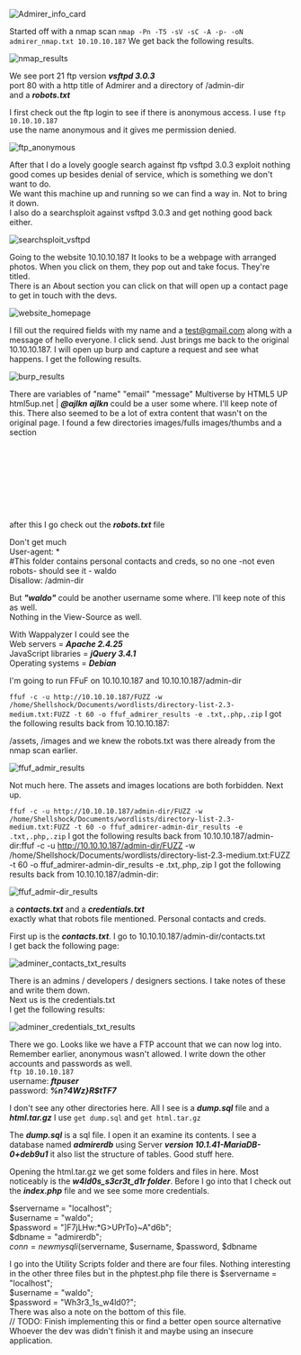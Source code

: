 ![Admirer_info_card](https://user-images.githubusercontent.com/110210595/189752052-86e6b3f2-340e-44d2-b523-291069d596c8.png)

Started off with a nmap scan `nmap -Pn -T5 -sV -sC -A -p- -oN admirer_nmap.txt 10.10.10.187`
We get back the following results.<br>

![nmap_results](https://user-images.githubusercontent.com/110210595/189752262-bce55593-cd17-4e4e-8b1d-15d6731f4755.PNG)

We see port 21 ftp version <em><strong>vsftpd 3.0.3</em></strong><br>
port 80 with a http title of Admirer and a directory of /admin-dir<br>
and a <em><strong>robots.txt</em></strong><br>

I first check out the ftp login to see if there is anonymous access. I use `ftp 10.10.10.187`<br>
use the name anonymous and it gives me permission denied.<br>

![ftp_anonymous](https://user-images.githubusercontent.com/110210595/189752459-21bca6f3-cd4c-4c59-9d4f-03f94e281c69.PNG)

After that I do a lovely google search against ftp vsftpd 3.0.3 exploit nothing good comes up besides denial of service, which is something we don't want to do.<br>
We want this machine up and running so we can find a way in. Not to bring it down.<br>
I also do a searchsploit against vsftpd 3.0.3 and get nothing good back either.<br>

![searchsploit_vsftpd](https://user-images.githubusercontent.com/110210595/189752587-ccacd818-26e1-480e-9ae5-6504df5b8b3a.PNG)

Going to the website 10.10.10.187 It looks to be a webpage with arranged photos. When you click on them, they pop out and take focus. They're titled.<br>
There is an About section you can click on that will open up a contact page to get in touch with the devs.<br>

![website_homepage](https://user-images.githubusercontent.com/110210595/189753503-e62239d2-97e2-4620-b074-5fae098dcab7.PNG)

I fill out the required fields with my name and a test@gmail.com along with a message of hello everyone. I click send. Just brings me back to the original 10.10.10.187.
I will open up burp and capture a request and see what happens. I get the following results.<br>

![burp_results](https://user-images.githubusercontent.com/110210595/189753661-7df36562-8f76-491f-bc5c-f73895730852.PNG)

There are variables of "name" "email" "message"
Multiverse by HTML5 UP
html5up.net | <em><strong>@ajlkn</em></strong>
<em><strong>ajlkn</em></strong> could be a user some where. I'll keep note of this.
There also seemed to be a lot of extra content that wasn't on the original page.
I found a few directories
images/fulls
images/thumbs
and a <!--scripts --> section<br>
<!-- Scripts --><br>
<script src="assets/js/jquery.min.js"></script><br>
<script src="assets/js/jquery.poptrox.min.js"></script><br>
<script src="assets/js/browser.min.js"></script><br>
<script src="assets/js/breakpoints.min.js"></script><br>
<script src="assets/js/util.js"></script><br>
<script src="assets/js/main.js"></script><br>

after this I go check out the <em><strong>robots.txt</em></strong> file<br>

Don't get much<br>
User-agent: *<br>
#This folder contains personal contacts and creds, so no one -not even robots- should see it - waldo<br>
Disallow: /admin-dir<br>

But <em><strong>"waldo"</em></strong> could be another username some where. I'll keep note of this as well.<br>
Nothing in the View-Source as well.<br>

With Wappalyzer I could see the<br>
Web servers = <em><strong>Apache 2.4.25</em></strong><br>
JavaScript libraries = <em><strong>jQuery 3.4.1</em></strong><br>
Operating systems = <em><strong>Debian</em></strong><br>

I'm going to run FFuF on 10.10.10.187 and 10.10.10.187/admin-dir

`ffuf -c -u http://10.10.10.187/FUZZ -w /home/Shellshock/Documents/wordlists/directory-list-2.3-medium.txt:FUZZ -t 60 -o ffuf_admirer_results -e .txt,.php,.zip`
I got the following results back from 10.10.10.187:

/assets, /images and we knew the robots.txt was there already from the nmap scan earlier.<br>

![ffuf_admir_results](https://user-images.githubusercontent.com/110210595/189754979-2630aa88-5da2-432c-8490-80edce6e1894.PNG)

Not much here. The assets and images locations are both forbidden. Next up.<br>

`ffuf -c -u http://10.10.10.187/admin-dir/FUZZ -w /home/Shellshock/Documents/wordlists/directory-list-2.3-medium.txt:FUZZ -t 60 -o ffuf_admirer-admin-dir_results -e .txt,.php,.zip`
I got the following results back from 10.10.10.187/admin-dir:ffuf -c -u http://10.10.10.187/admin-dir/FUZZ -w /home/Shellshock/Documents/wordlists/directory-list-2.3-medium.txt:FUZZ -t 60 -o ffuf_admirer-admin-dir_results -e .txt,.php,.zip
I got the following results back from 10.10.10.187/admin-dir:<br>


![ffuf_admir-dir_results](https://user-images.githubusercontent.com/110210595/189755577-9dd99e03-892f-4b33-a87f-f5be613254ad.PNG)

a <em><strong>contacts.txt</em></strong> and a <em><strong>credentials.txt</em></strong><br>
exactly what that robots file mentioned. Personal contacts and creds.<br>

First up is the <em><strong>contacts.txt</em></strong>. I go to 10.10.10.187/admin-dir/contacts.txt<br>
I get back the following page:<br>

![adminer_contacts_txt_results](https://user-images.githubusercontent.com/110210595/189756031-14dc20ce-46a7-44f0-a796-e96c31eaefdc.png)

There is an admins / developers / designers sections. I take notes of these and write them down.<br>
Next us is the credentials.txt<br>
I get the following results:<br>

![adminer_credentials_txt_results](https://user-images.githubusercontent.com/110210595/189756115-d2ee240d-a9a9-4990-b1d2-7aec49af6c07.png)

There we go. Looks like we have a FTP account that we can now log into. Remember earlier, anonymous wasn't allowed. I write down the other accounts and passwords as well.<br>
`ftp 10.10.10.187`<br>
username: <em><strong>ftpuser</em></strong><br>
password: <em><strong>%n?4Wz}R$tTF7</em></strong><br>

I don't see any other directories here. All I see is a <em><strong>dump.sql</em></strong> file and a <em><strong>html.tar.gz</em></strong>
I use `get dump.sql` and `get html.tar.gz`<br>

The <em><strong>dump.sql</em></strong> is a sql file. I open it an examine its contents. I see a database named <em><strong>admirerdb</em></strong> using Server <em><strong>version 10.1.41-MariaDB-0+deb9u1</em></strong>
it also list the structure of tables. Good stuff here.<br>

Opening the html.tar.gz we get some folders and files in here. Most noticeably is the <em><strong>w4ld0s_s3cr3t_d1r folder</em></strong>. Before I go into that I check out the <em><strong>index.php</em></strong> file and we see some more credentials.<br>

$servername = "localhost";<br>
$username = "waldo";<br>
$password = "]F7jLHw:*G>UPrTo}~A"d6b";<br>
$dbname = "admirerdb";<br>
$conn = new mysqli($servername, $username, $password, $dbname<br>

I go into the Utility Scripts folder and there are four files. Nothing interesting in the other three files but in the phptest.php file there is 
$servername = "localhost";<br>
$username = "waldo";<br>
$password = "Wh3r3_1s_w4ld0?";<br>
There was also a note on the bottom of this file.<br>
// TODO: Finish implementing this or find a better open source alternative<br>
Whoever the dev was didn't finish it and maybe using an insecure application.<br>

